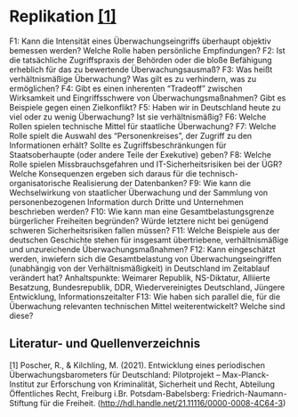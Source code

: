 # Replikation [[1]](#1)

F1: Kann die Intensität eines Überwachungseingriffs überhaupt objektiv bemessen werden? Welche Rolle haben persönliche Empfindungen?
F2: Ist die tatsächliche Zugriffspraxis der Behörden oder die bloße Befähigung erheblich für das zu bewertende Überwachungsausmaß? 
F3: Was heißt verhältnismäßige Überwachung? Was gilt es zu verhindern, was zu ermöglichen?
F4: Gibt es einen inherenten “Tradeoff” zwischen Wirksamkeit und Eingriffsschwere von Überwachungsmaßnahmen? Gibt es Beispiele gegen einen Zielkonflikt?
F5: Haben wir in Deutschland heute zu viel oder zu wenig Überwachung? Ist sie verhältnismäßig?
F6: Welche Rollen spielen technische Mittel für staatliche Überwachung?
F7: Welche Rolle spielt die Auswahl des “Personenkreises”, der Zugriff zu den Informationen erhält? Sollte es Zugriffsbeschränkungen für Staatsoberhaupte (oder andere Teile der Exekutive) geben?
F8: Welche Rolle spielen Missbrauchsgefahren und IT-Sicherheitsrisiken bei der ÜGR? Welche Konsequenzen ergeben sich daraus für die technisch-organisatorische Realisierung der Datenbanken?
F9: Wie kann die Wechselwirkung von staatlicher Überwachung und der Sammlung von personenbezogenen Information durch Dritte und Unternehmen beschrieben werden?
F10: Wie kann man eine Gesamtbelastungsgrenze bürgerlicher Freiheiten begründen? Würde letztere nicht bei genügend schweren Sicherheitsrisiken fallen müssen?
F11: Welche Beispiele aus der deutschen Geschichte stehen für insgesamt übertriebene, verhältnismäßige und unzureichende Überwachungsmaßnahmen?
F12: Kann eingeschätzt werden, inwiefern sich die Gesamtbelastung von Überwachungseingriffen (unabhängig von der Verhältnismäßigkeit) in Deutschland im Zeitablauf verändert hat? Anhaltspunkte:
Weimarer Republik, NS-Diktatur, Alliierte Besatzung, Bundesrepublik, DDR, Wiedervereinigtes Deutschland, Jüngere Entwicklung, Informationszeitalter
F13: Wie haben sich parallel die, für die Überwachung relevanten technischen Mittel weiterentwickelt? Welche sind diese?




## Literatur- und Quellenverzeichnis
<a id="1">[1]</a>
Poscher, R., & Kilchling, M. (2021). Entwicklung eines periodischen Überwachungsbarometers für Deutschland: Pilotprojekt – Max-Planck-Institut zur Erforschung von Kriminalität, Sicherheit und Recht, Abteilung Öffentliches Recht, Freiburg i.Br. Potsdam-Babelsberg: Friedrich-Naumann-Stiftung für die Freiheit. (http://hdl.handle.net/21.11116/0000-0008-4C64-3)
